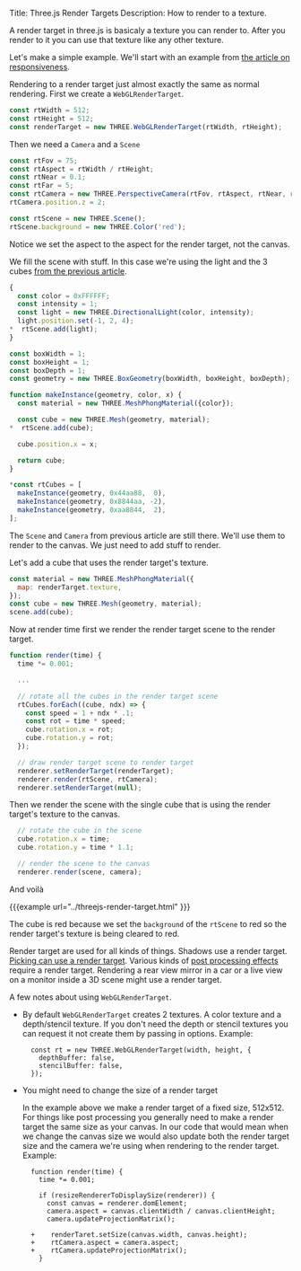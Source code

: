 Title: Three.js Render Targets
Description: How to render to a texture.

A render target in three.js is basicaly a texture you can render to.
After you render to it you can use that texture like any other texture.

Let's make a simple example. We'll start with an example from [the article on responsiveness](threejs-responsive.html).

Rendering to a render target just almost exactly the same as normal rendering. First we create a `WebGLRenderTarget`.

```js
const rtWidth = 512;
const rtHeight = 512;
const renderTarget = new THREE.WebGLRenderTarget(rtWidth, rtHeight);
```

Then we need a `Camera` and a `Scene`

```js
const rtFov = 75;
const rtAspect = rtWidth / rtHeight;
const rtNear = 0.1;
const rtFar = 5;
const rtCamera = new THREE.PerspectiveCamera(rtFov, rtAspect, rtNear, rtFar);
rtCamera.position.z = 2;

const rtScene = new THREE.Scene();
rtScene.background = new THREE.Color('red');
```

Notice we set the aspect to the aspect for the render target, not the canvas.

We fill the scene with stuff. In this case we're using the light and the 3 cubes [from the previous article](threejs-responsive.html).

```js
{
  const color = 0xFFFFFF;
  const intensity = 1;
  const light = new THREE.DirectionalLight(color, intensity);
  light.position.set(-1, 2, 4);
*  rtScene.add(light);
}

const boxWidth = 1;
const boxHeight = 1;
const boxDepth = 1;
const geometry = new THREE.BoxGeometry(boxWidth, boxHeight, boxDepth);

function makeInstance(geometry, color, x) {
  const material = new THREE.MeshPhongMaterial({color});

  const cube = new THREE.Mesh(geometry, material);
*  rtScene.add(cube);

  cube.position.x = x;

  return cube;
}

*const rtCubes = [
  makeInstance(geometry, 0x44aa88,  0),
  makeInstance(geometry, 0x8844aa, -2),
  makeInstance(geometry, 0xaa8844,  2),
];
```

The `Scene` and `Camera` from previous article are still there. We'll use them to render to the canvas.
We just need to add stuff to render.

Let's add a cube that uses the render target's texture.

```js
const material = new THREE.MeshPhongMaterial({
  map: renderTarget.texture,
});
const cube = new THREE.Mesh(geometry, material);
scene.add(cube);
```

Now at render time first we render the render target scene to the render target.

```js
function render(time) {
  time *= 0.001;

  ...

  // rotate all the cubes in the render target scene
  rtCubes.forEach((cube, ndx) => {
    const speed = 1 + ndx * .1;
    const rot = time * speed;
    cube.rotation.x = rot;
    cube.rotation.y = rot;
  });

  // draw render target scene to render target
  renderer.setRenderTarget(renderTarget);
  renderer.render(rtScene, rtCamera);
  renderer.setRenderTarget(null);
```

Then we render the scene with the single cube that is using the render target's texture to the canvas.

```js
  // rotate the cube in the scene
  cube.rotation.x = time;
  cube.rotation.y = time * 1.1;

  // render the scene to the canvas
  renderer.render(scene, camera);
```

And voilà

{{{example url="../threejs-render-target.html" }}}

The cube is red because we set the `background` of the `rtScene` to red so the render target's texture is being cleared to red.

Render target are used for all kinds of things. Shadows use a render target. [Picking can use a render target](threejs-picking.html). Various kinds of [post processing effects](threejs-post-processing.html) require a render target. Rendering a rear view mirror in a car or a live view on a monitor inside a 3D scene might use a render target.

A few notes about using `WebGLRenderTarget`.

* By default `WebGLRenderTarget` creates 2 textures. A color texture and a depth/stencil texture. If you don't need the depth or stencil textures you can request it not create them by passing in options. Example:

        const rt = new THREE.WebGLRenderTarget(width, height, {
          depthBuffer: false,
          stencilBuffer: false,
        });

* You might need to change the size of a render target

  In the example above we make a render target of a fixed size, 512x512. For things like post processing you generally need to make a render target the same size as your canvas. In our code that would mean when we change the canvas size we would also update both the render target size and the camera we're using when rendering to the render target. Example:

        function render(time) {
          time *= 0.001;
      
          if (resizeRendererToDisplaySize(renderer)) {
            const canvas = renderer.domElement;
            camera.aspect = canvas.clientWidth / canvas.clientHeight;
            camera.updateProjectionMatrix();

        +    renderTaret.setSize(canvas.width, canvas.height);
        +    rtCamera.aspect = camera.aspect;
        +    rtCamera.updateProjectionMatrix();
          }

